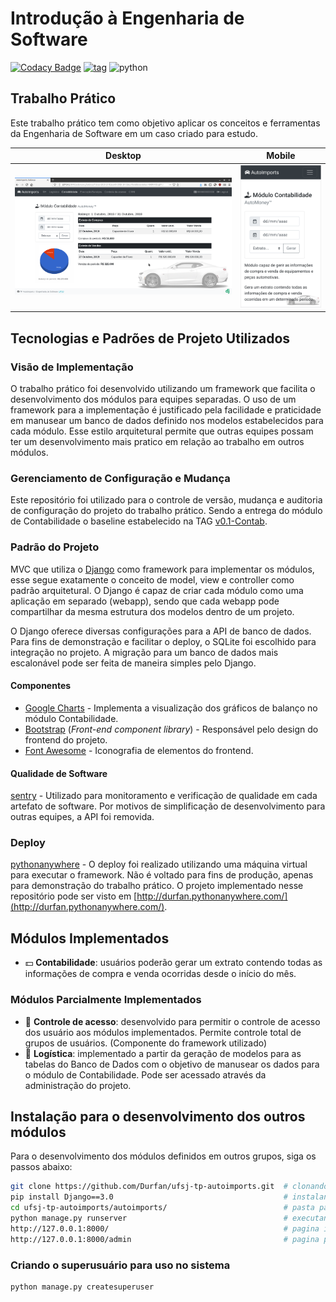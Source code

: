 # Introdução à Engenharia de Software

[![Codacy Badge](https://api.codacy.com/project/badge/Grade/c67b46dff2ad4a8ca60e5c05ee199735)](https://www.codacy.com/manual/Durfan/ufsj-tp-autoimports?utm_source=github.com&amp;utm_medium=referral&amp;utm_content=Durfan/ufsj-tp-autoimports&amp;utm_campaign=Badge_Grade) [![tag](https://img.shields.io/github/v/tag/durfan/ufsj-tp-autoimports)](https://github.com/Durfan/ufsj-tp-autoimports/tree/v0.1-Contab) ![python](https://img.shields.io/pypi/pyversions/Django)

## Trabalho Prático

Este trabalho prático tem como objetivo aplicar os conceitos e ferramentas da Engenharia de Software em um caso criado para estudo.

| Desktop                    | Mobile                     |
| :------------------------: | :------------------------: |
| ![Captura](https://github.com/Durfan/ufsj-tp-autoimports/blob/master/docs/captura.png) | ![Captura](https://github.com/Durfan/ufsj-tp-autoimports/blob/master/docs/captura2.png) |

## Tecnologias e Padrões de Projeto Utilizados

### Visão de Implementação

O trabalho prático foi desenvolvido utilizando um framework que facilita o desenvolvimento dos módulos para equipes separadas. O uso de um framework para a implementação é justificado pela facilidade e praticidade em manusear um banco de dados definido nos modelos estabelecidos para cada módulo. Esse estilo arquitetural permite que outras equipes possam ter um desenvolvimento mais pratico em relação ao trabalho em outros módulos.

### Gerenciamento de Configuração e Mudança

Este repositório foi utilizado para o controle de versão, mudança e auditoria de configuração do projeto do trabalho prático. Sendo a entrega do módulo de Contabilidade o baseline estabelecido na TAG [v0.1-Contab](https://github.com/Durfan/ufsj-tp-autoimports/tree/v0.1-Contab).

### Padrão do Projeto

MVC que utiliza o [Django](https://www.djangoproject.com/) como framework para implementar os módulos, esse segue exatamente o conceito de model, view e controller como padrão arquitetural. O Django é capaz de criar cada módulo como uma aplicação em separado (webapp), sendo que cada webapp pode compartilhar da mesma estrutura dos modelos dentro de um projeto.

O Django oferece diversas configurações para a API de banco de dados. Para fins de demonstração e facilitar o deploy, o SQLite foi escolhido para integração no projeto. A migração para um banco de dados mais escalonável pode ser feita de maneira simples pelo Django.

#### Componentes

* [Google Charts](https://developers.google.com/chart) - Implementa a visualização dos gráficos de balanço no módulo Contabilidade.
* [Bootstrap](https://getbootstrap.com/) (_Front-end component library_) - Responsável pelo design do frontend do projeto.
* [Font Awesome](https://fontawesome.com/) - Iconografia de elementos do frontend.

#### Qualidade de Software

[sentry](https://sentry.io/) - Utilizado para monitoramento e verificação de qualidade em cada artefato de software. Por motivos de simplificação de desenvolvimento para outras equipes, a API foi removida.

### Deploy

[pythonanywhere](pythonanywhere.com) - O deploy foi realizado utilizando uma máquina virtual para executar o framework. Não é voltado para fins de produção, apenas para demonstração do trabalho prático. O projeto implementado nesse repositório pode ser visto em [http://durfan.pythonanywhere.com/](http://durfan.pythonanywhere.com/).

## Módulos Implementados

* :dollar: **Contabilidade**: usuários poderão gerar um extrato contendo todas as informações de compra e venda ocorridas desde o início do mês.

### Módulos Parcialmente Implementados

* :key: **Controle de acesso**: desenvolvido para permitir o controle de acesso dos usuário aos módulos implementados. Permite controle total de grupos de usuários. (Componente do framework utilizado)
* :arrows_counterclockwise: **Logística**: implementado a partir da geração de modelos para as tabelas do Banco de Dados com o objetivo de manusear os dados para o módulo de Contabilidade. Pode ser acessado através da administração do projeto.

## Instalação para o desenvolvimento dos outros módulos

Para o desenvolvimento dos módulos definidos em outros grupos, siga os passos abaixo:

``` bash
git clone https://github.com/Durfan/ufsj-tp-autoimports.git  # clonando o repositorio
pip install Django==3.0                                      # instalando o Django
cd ufsj-tp-autoimports/autoimports/                          # pasta para desenvolvimento
python manage.py runserver                                   # executando o servidor web do projeto
http://127.0.0.1:8000/                                       # pagina inicial do projeto
http://127.0.0.1:8000/admin                                  # pagina para administração do BD (SQLite)
```

### Criando o superusuário para uso no sistema

``` bash
python manage.py createsuperuser
```
